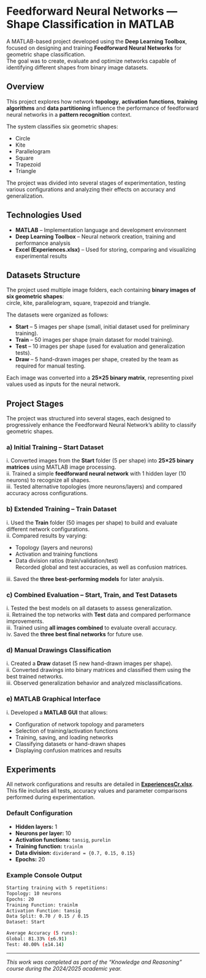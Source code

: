 # Feedforward Neural Networks — Shape Classification in MATLAB

A MATLAB-based project developed using the **Deep Learning Toolbox**, focused on designing and training **Feedforward Neural Networks** for geometric shape classification.  
The goal was to create, evaluate and optimize networks capable of identifying different shapes from binary image datasets.


## Overview

This project explores how network **topology**, **activation functions**, **training algorithms** and **data partitioning** influence the performance of feedforward neural networks in a **pattern recognition** context.

The system classifies six geometric shapes:
- Circle  
- Kite  
- Parallelogram  
- Square  
- Trapezoid  
- Triangle  

The project was divided into several stages of experimentation, testing various configurations and analyzing their effects on accuracy and generalization.

## Technologies Used

- **MATLAB** – Implementation language and development environment  
- **Deep Learning Toolbox** – Neural network creation, training and performance analysis  
- **Excel (Experiences.xlsx)** – Used for storing, comparing and visualizing experimental results  

## Datasets Structure

The project used multiple image folders, each containing **binary images of six geometric shapes**:  
circle, kite, parallelogram, square, trapezoid and triangle.

The datasets were organized as follows:

- **Start** – 5 images per shape (small, initial dataset used for preliminary training).  
- **Train** – 50 images per shape (main dataset for model training).  
- **Test** – 10 images per shape (used for evaluation and generalization tests).  
- **Draw** – 5 hand-drawn images per shape, created by the team as required for manual testing.

Each image was converted into a **25×25 binary matrix**, representing pixel values used as inputs for the neural network.

## Project Stages

The project was structured into several stages, each designed to progressively enhance the Feedforward Neural Network’s ability to classify geometric shapes.

### a) Initial Training – Start Dataset
i. Converted images from the **Start** folder (5 per shape) into **25×25 binary matrices** using MATLAB image processing.  
ii. Trained a simple **feedforward neural network** with 1 hidden layer (10 neurons) to recognize all shapes.  
iii. Tested alternative topologies (more neurons/layers) and compared accuracy across configurations.

### b) Extended Training – Train Dataset
i. Used the **Train** folder (50 images per shape) to build and evaluate different network configurations.  
ii. Compared results by varying:
   - Topology (layers and neurons)  
   - Activation and training functions  
   - Data division ratios (train/validation/test)  
   Recorded global and test accuracies, as well as confusion matrices.  

iii. Saved the **three best-performing models** for later analysis.

### c) Combined Evaluation – Start, Train, and Test Datasets
i. Tested the best models on all datasets to assess generalization.  
ii. Retrained the top networks with **Test** data and compared performance improvements.  
iii. Trained using **all images combined** to evaluate overall accuracy.  
iv. Saved the **three best final networks** for future use.

### d) Manual Drawings Classification
i. Created a **Draw** dataset (5 new hand-drawn images per shape).  
ii. Converted drawings into binary matrices and classified them using the best trained networks.  
iii. Observed generalization behavior and analyzed misclassifications.

### e) MATLAB Graphical Interface
i. Developed a **MATLAB GUI** that allows:  
   - Configuration of network topology and parameters  
   - Selection of training/activation functions  
   - Training, saving, and loading networks  
   - Classifying datasets or hand-drawn shapes  
   - Displaying confusion matrices and results

## Experiments

All network configurations and results are detailed in **[ExperiencesCr.xlsx](ExperiencesCr.xlsx)**.  
This file includes all tests, accuracy values and parameter comparisons performed during experimentation.

### Default Configuration

- **Hidden layers:** 1  
- **Neurons per layer:** 10  
- **Activation functions:** `tansig`, `purelin`  
- **Training function:** `trainlm`  
- **Data division:** `dividerand = {0.7, 0.15, 0.15}`  
- **Epochs:** 20  

### Example Console Output
```bash
Starting training with 5 repetitions:
Topology: 10 neurons
Epochs: 20
Training Function: trainlm
Activation Function: tansig
Data Split: 0.70 / 0.15 / 0.15
Dataset: Start

Average Accuracy (5 runs):
Global: 81.33% (±6.91)
Test: 40.00% (±14.14)
```
---

*This work was completed as part of the “Knowledge and Reasoning” course during the 2024/2025 academic year.*
